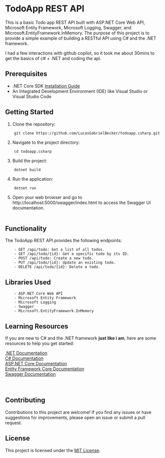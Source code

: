 # TodoApp REST API

This is a basic Todo app REST API built with ASP.NET Core Web API, Microsoft Entity Framework, Microsoft Logging, Swagger, and Microsoft.EntityFramework.InMemory. The purpose of this project is to provide a simple example of building a RESTful API using C# and the .NET framework.</br>

I had a few interactions with github copilot, so it took me about 30mins to get the basics of c# + .NET and coding the api.

## Prerequisites

- .NET Core SDK [Installation Guide](https://dotnet.microsoft.com/download)
- An Integrated Development Environment (IDE) like Visual Studio or Visual Studio Code

## Getting Started

1. Clone the repository:

```shell
    git clone https://github.com/LucasGabrielBecker/todoapp.csharp.git
```

2. Navigate to the project directory:

```shell
    cd todoapp.csharp
```

3. Build the project:

```shell
    dotnet build
```

4. Run the application:

```shell
    dotnet run
```

5. Open your web browser and go to http://localhost:5000/swagger/index.html to access the Swagger UI documentation. </br></br>

## Functionality

The TodoApp REST API provides the following endpoints:

```code
    - GET /api/todo: Get a list of all todos.
    - GET /api/todo/{id}: Get a specific todo by its ID.
    - POST /api/todo: Create a new todo.
    - PUT /api/todo/{id}: Update an existing todo.
    - DELETE /api/todo/{id}: Delete a todo.
```

## Libraries Used

```code
    - ASP.NET Core Web API
    - Microsoft Entity Framework
    - Microsoft Logging
    - Swagger
    - Microsoft.EntityFramework.InMemory
```

## Learning Resources

If you are new to C# and the .NET framework **just like i am**, here are some resources to help you get started:

[.NET Documentation](https://docs.microsoft.com/dotnet/)</br>
[C# Documentation](https://docs.microsoft.com/dotnet/csharp/)</br>
[ASP.NET Core Documentation](https://docs.microsoft.com/aspnet/core/)</br>
[Entity Framework Core Documentation](https://docs.microsoft.com/ef/core/)</br>
[Swagger Documentation](https://swagger.io/docs/)</br></br></br>

## Contributing

Contributions to this project are welcome! If you find any issues or have suggestions for improvements, please open an issue or submit a pull request.</br>

## License

This project is licensed under the [MIT License](https://chat.openai.com/LICENSE).

